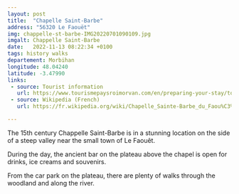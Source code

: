 ```yaml
---
layout: post
title:  "Chapelle Saint-Barbe"
address: "56320 Le Faouët"
img: chappelle-st-barbe-IMG20220701090109.jpg
imgalt: Chappelle Saint-Barbe
date:   2022-11-13 08:22:34 +0100
tags: history walks
departement: Morbihan
longitude: 48.04240
latitude: -3.47990
links:
 - source: Tourist information
   url: https://www.tourismepaysroimorvan.com/en/preparing-your-stay/to-see-and-do/religious-heritage/chapels/chapelle-sainte-barbe-988660
 - source: Wikipedia (French)
   url: https://fr.wikipedia.org/wiki/Chapelle_Sainte-Barbe_du_Faou%C3%ABt

---
```

The 15th century Chappelle Saint-Barbe is in a stunning location on the side of a steep valley near the small town of Le Faouêt.

During the day, the ancient bar on the plateau above the chapel is open for drinks, ice creams and souvenirs.

From the car park on the plateau, there are plenty of walks through the woodland and along the river.
